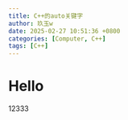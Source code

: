 ```yaml
---
title: C++的auto关键字
author: 玖玉w
date: 2025-02-27 10:51:36 +0800
categories: [Computer, C++]
tags: [C++]
---
```


# Hello

12333
